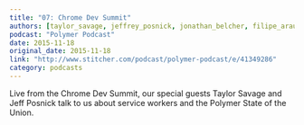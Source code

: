 ```yaml
---
title: "07: Chrome Dev Summit"
authors: [taylor_savage, jeffrey_posnick, jonathan_belcher, filipe_araujo, jenn_voss]
podcast: "Polymer Podcast"
date: 2015-11-18
original_date: 2015-11-18
link: "http://www.stitcher.com/podcast/polymer-podcast/e/41349286"
category: podcasts
---
```


Live from the Chrome Dev Summit, our special guests Taylor Savage and Jeff Posnick talk to us about service workers and the Polymer State of the Union.
